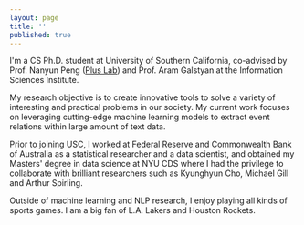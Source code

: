 ```yaml
---
layout: page
title: ''
published: true
---
```


I'm a CS Ph.D. student at University of Southern California, co-advised by Prof. Nanyun Peng ([Plus Lab](https://violetpeng.github.io/group.html)) and Prof. Aram Galstyan at the Information Sciences Institute.

My research objective is to create innovative tools to solve a variety of interesting and practical problems in our society. My current work focuses on leveraging cutting-edge machine learning models to extract event relations within large amount of text data.

Prior to joining USC, I worked at Federal Reserve and Commonwealth Bank of Australia as a statistical researcher and a data scientist, and obtained my Masters' degree in data science at NYU CDS where I had the privilege to collaborate with brilliant researchers such as Kyunghyun Cho, Michael Gill and Arthur Spirling.

Outside of machine learning and NLP research, I enjoy playing all kinds of sports games. I am a big fan of L.A. Lakers and Houston Rockets.
